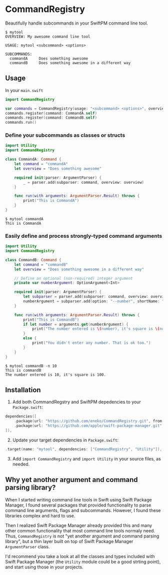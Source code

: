 # CommandRegistry
Beautifully handle subcommands in your SwiftPM command line tool.

```
$ mytool
OVERVIEW: My awesome command line tool

USAGE: mytool <subcommand> <options>

SUBCOMMANDS:
  commandA     Does something awesome
  commandB     Does something awesome in a different way
```

## Usage
In your `main.swift`

```swift
import CommandRegistry

var commands = CommandRegistry(usage: "<subcommand> <options>", overview: "My awesome command line tool")
commands.register(command: CommandA.self)
commands.register(command: CommandB.self)
commands.run()
```

### Define your subcommands as classes or structs

```swift
import Utility
import CommandRegistry

class CommandA: Command {
    let command = "commandA"
    let overview = "Does something awesome"

    required init(parser: ArgumentParser) {
        _ = parser.add(subparser: command, overview: overview)
    }

    func run(with arguments: ArgumentParser.Result) throws {
        print("This is CommandA")
    }
}
```

```
$ mytool commandA
This is CommandA
```

### Easily define and process strongly-typed command arguments

```swift
import Utility
import CommandRegistry

class CommandB: Command {
    let command = "commandB"
    let overview = "Does something awesome in a different way"

    // Define an optional (non-required) integer argument
    private var numberArgument: OptionArgument<Int>

    required init(parser: ArgumentParser) {
        let subparser = parser.add(subparser: command, overview: overview)
        numberArgument = subparser.add(option: "--number", shortName: "-n", kind: Int.self, usage: "Number argument (optional)")
    }

    func run(with arguments: ArgumentParser.Result) throws {
        print("This is CommandB")
        if let number = arguments.get(numberArgument) {
            print("The number entered is \(number), it's square is \(number * number).")
        }
        else {
            print("You didn't enter any number. That is ok too.")
        }
    }
}
```

```
$ mytool commandB -n 10
This is commandB
The number entered is 10, it's square is 100.
```

## Installation

1. Add both CommandRegstry and SwiftPM depedencies to your `Package.swift`:
```swift
dependencies([
    .package(url: "https://github.com/eneko/CommandRegistry.git", from: "0.0.1"),
    .package(url: "https://github.com/apple/swift-package-manager.git", from: "0.1.0"),
]),
```

2. Update your target dependencies in `Package.swift`:
```swift
.target(name: "mytool", dependencies: ["CommandRegistry", "Utility"]),
```

3. Add `import CommandRegistry` and `import Utility` in your source files, as needed.

## Why yet another argument and command parsing library?
When I started writing command line tools in Swift using Swift Package Manager, I found several packages that provided functionality to parse command line arguments, flags and subcommands. However, I found these libraries complex and hard to use.

Then I realized Swift Package Manager already provided this and many other common functionality that most command line tools normaly need. Thus, `CommandRegistry` is not "yet another argument and command parsing library", but a thin layer built on top of Swift Package Manager `ArgumentParser` class.

I'd recommend you take a look at all the classes and types included with Swift Package Manager (the `Utility` module could be a good strting point), and start using those in your projects.

